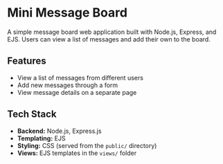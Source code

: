 # Mini Message Board

A simple message board web application built with Node.js, Express, and EJS. Users can view a list of messages and add their own to the board.

## Features

- View a list of messages from different users
- Add new messages through a form
- View message details on a separate page

## Tech Stack

- **Backend:** Node.js, Express.js
- **Templating:** EJS
- **Styling:** CSS (served from the `public/` directory)
- **Views:** EJS templates in the `views/` folder
